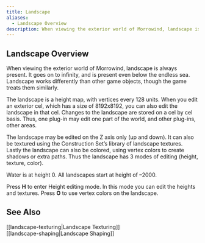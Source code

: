 ```yaml
---
title: Landscape
aliases:
  - Landscape Overview
description: When viewing the exterior world of Morrowind, landscape is always present.
---
```

## Landscape Overview

When viewing the exterior world of Morrowind, landscape is always present. It goes on to infinity, and is present even below the endless sea. Landscape works differently than other game objects, though the game treats them similarly.

The landscape is a height map, with vertices every 128 units. When you edit an exterior cel, which has a size of 8192x8192, you can also edit the landscape in that cel. Changes to the landscape are stored on a cel by cel basis. Thus, one plug-in may edit one part of the world, and other plug-ins, other areas.

The landscape may be edited on the Z axis only (up and down). It can also be textured using the Construction Set’s library of landscape textures. Lastly the landscape can also be colored, using vertex colors to create shadows or extra paths. Thus the landscape has 3 modes of editing (height, texture, color).

Water is at height 0. All landscapes start at height of –2000.

Press **H** to enter Height editing mode. In this mode you can edit the heights and textures. Press **O** to use vertex colors on the landscape.

## See Also

[[landscape-texturing|Landscape Texturing]]  
[[landscape-shaping|Landscape Shaping]]
